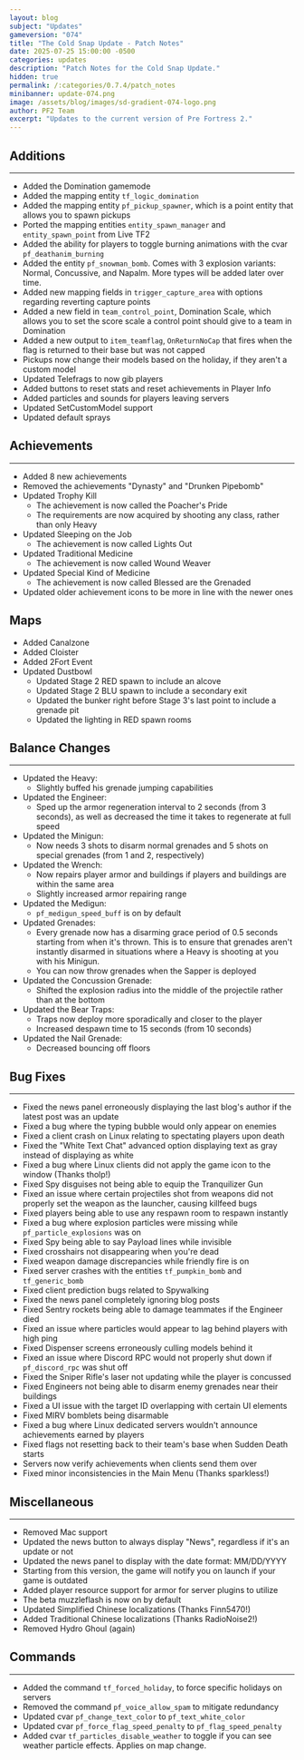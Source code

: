```yaml
---
layout: blog
subject: "Updates"
gameversion: "074"
title: "The Cold Snap Update - Patch Notes"
date: 2025-07-25 15:00:00 -0500
categories: updates
description: "Patch Notes for the Cold Snap Update."
hidden: true
permalink: /:categories/0.7.4/patch_notes
minibanner: update-074.png
image: /assets/blog/images/sd-gradient-074-logo.png
author: PF2 Team
excerpt: "Updates to the current version of Pre Fortress 2."
---
```


## Additions
---
- Added the Domination gamemode
- Added the mapping entity ``tf_logic_domination``
- Added the mapping entity ``pf_pickup_spawner``, which is a point entity that allows you to spawn pickups
- Ported the mapping entities ``entity_spawn_manager`` and ``entity_spawn_point`` from Live TF2
- Added the ability for players to toggle burning animations with the cvar ``pf_deathanim_burning``
- Added the entity ``pf_snowman_bomb``. Comes with 3 explosion variants: Normal, Concussive, and Napalm. More types will be added later over time.
- Added new mapping fields in ``trigger_capture_area`` with options regarding reverting capture points
- Added a new field in ``team_control_point``, Domination Scale, which allows you to set the score scale a control point should give to a team in Domination 
- Added a new output to ``item_teamflag``, ``OnReturnNoCap`` that fires when the flag is returned to their base but was not capped 
- Pickups now change their models based on the holiday, if they aren't a custom model
- Updated Telefrags to now gib players
- Added buttons to reset stats and reset achievements in Player Info
- Added particles and sounds for players leaving servers
- Updated SetCustomModel support
- Updated default sprays

## Achievements
---
- Added 8 new achievements
- Removed the achievements "Dynasty" and "Drunken Pipebomb"
- Updated Trophy Kill
	- The achievement is now called the Poacher's Pride
	- The requirements are now acquired by shooting any class, rather than only Heavy
- Updated Sleeping on the Job
	- The achievement is now called Lights Out
- Updated Traditional Medicine
	- The achievement is now called Wound Weaver
- Updated Special Kind of Medicine
	- The achievement is now called Blessed are the Grenaded
- Updated older achievement icons to be more in line with the newer ones

## Maps
- Added Canalzone
- Added Cloister
- Added 2Fort Event
- Updated Dustbowl
	- Updated Stage 2 RED spawn to include an alcove
	- Updated Stage 2 BLU spawn to include a secondary exit
	- Updated the bunker right before Stage 3's last point to include a grenade pit
	- Updated the lighting in RED spawn rooms

## Balance Changes
---
- Updated the Heavy:
	- Slightly buffed his grenade jumping capabilities
- Updated the Engineer:
	- Sped up the armor regeneration interval to 2 seconds (from 3 seconds), as well as decreased the time it takes to regenerate at full speed
- Updated the Minigun:
	- Now needs 3 shots to disarm normal grenades and 5 shots on special grenades (from 1 and 2, respectively)
- Updated the Wrench:
	- Now repairs player armor and buildings if players and buildings are within the same area
	- Slightly increased armor repairing range
- Updated the Medigun:
	- ``pf_medigun_speed_buff`` is on by default
- Updated Grenades: 
	- Every grenade now has a disarming grace period of 0.5 seconds starting from when it's thrown. This is to ensure that grenades aren't instantly disarmed in situations where a Heavy is shooting at you with his Minigun.
	- You can now throw grenades when the Sapper is deployed
- Updated the Concussion Grenade:
	- Shifted the explosion radius into the middle of the projectile rather than at the bottom
- Updated the Bear Traps:
	- Traps now deploy more sporadically and closer to the player 
	- Increased despawn time to 15 seconds (from 10 seconds)
- Updated the Nail Grenade:
	- Decreased bouncing off floors

## Bug Fixes
---
- Fixed the news panel erroneously displaying the last blog's author if the latest post was an update
- Fixed a bug where the typing bubble would only appear on enemies
- Fixed a client crash on Linux relating to spectating players upon death
- Fixed the "White Text Chat" advanced option displaying text as gray instead of displaying as white
- Fixed a bug where Linux clients did not apply the game icon to the window (Thanks tholp!)
- Fixed Spy disguises not being able to equip the Tranquilizer Gun
- Fixed an issue where certain projectiles shot from weapons did not properly set the weapon as the launcher, causing killfeed bugs
- Fixed players being able to use any respawn room to respawn instantly
- Fixed a bug where explosion particles were missing while ``pf_particle_explosions`` was on
- Fixed Spy being able to say Payload lines while invisible
- Fixed crosshairs not disappearing when you're dead
- Fixed weapon damage discrepancies while friendly fire is on
- Fixed server crashes with the entities ``tf_pumpkin_bomb`` and ``tf_generic_bomb``
- Fixed client prediction bugs related to Spywalking
- Fixed the news panel completely ignoring blog posts
- Fixed Sentry rockets being able to damage teammates if the Engineer died
- Fixed an issue where particles would appear to lag behind players with high ping
- Fixed Dispenser screens erroneously culling models behind it
- Fixed an issue where Discord RPC would not properly shut down if ``pf_discord_rpc`` was shut off
- Fixed the Sniper Rifle's laser not updating while the player is concussed
- Fixed Engineers not being able to disarm enemy grenades near their buildings
- Fixed a UI issue with the target ID overlapping with certain UI elements
- Fixed MIRV bomblets being disarmable
- Fixed a bug where Linux dedicated servers wouldn't announce achievements earned by players
- Fixed flags not resetting back to their team's base when Sudden Death starts
- Servers now verify achievements when clients send them over
- Fixed minor inconsistencies in the Main Menu (Thanks sparkless!)

## Miscellaneous
---
- Removed Mac support 
- Updated the news button to always display "News", regardless if it's an update or not
- Updated the news panel to display with the date format: MM/DD/YYYY
- Starting from this version, the game will notify you on launch if your game is outdated
- Added player resource support for armor for server plugins to utilize
- The beta muzzleflash is now on by default
- Updated Simplified Chinese localizations (Thanks Finn5470!)
- Added Traditional Chinese localizations (Thanks RadioNoise2!)
- Removed Hydro Ghoul (again)

## Commands
---
- Added the command ``tf_forced_holiday``, to force specific holidays on servers
- Removed the command ``pf_voice_allow_spam`` to mitigate redundancy
- Updated cvar ``pf_change_text_color`` to ``pf_text_white_color`` 
- Updated cvar ``pf_force_flag_speed_penalty`` to ``pf_flag_speed_penalty``
- Added cvar ``tf_particles_disable_weather`` to toggle if you can see weather particle effects. Applies on map change.
